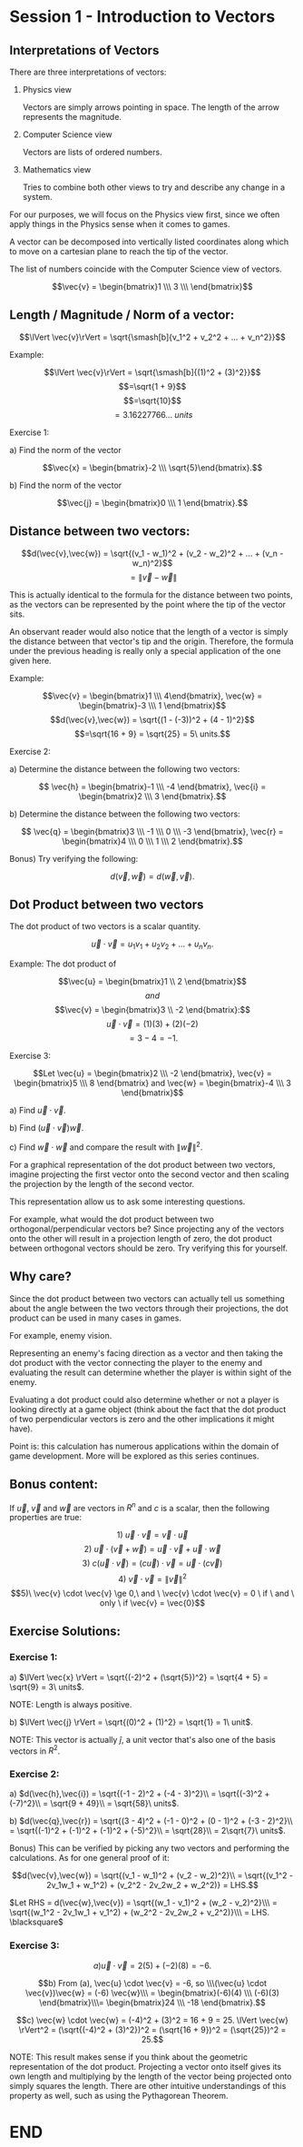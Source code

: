# Session 1 - Introduction to Vectors

## Interpretations of Vectors
There are three interpretations of vectors:
1) Physics view

    Vectors are simply arrows pointing in space. The length of the arrow represents the magnitude.

2) Computer Science view

    Vectors are lists of ordered numbers.

3) Mathematics view

    Tries to combine both other views to try and describe any change in a system.

For our purposes, we will focus on the Physics view first, since we often apply things in the Physics sense when it comes to games.

A vector can be decomposed into vertically listed coordinates along which to move on a cartesian plane to reach the tip of the vector.

The list of numbers coincide with the Computer Science view of vectors.

$$\vec{v} = \begin{bmatrix}1 \\\ 3 \\\ \end{bmatrix}$$

## Length / Magnitude / Norm of a vector:

$$\lVert \vec{v}\rVert = \sqrt{\smash[b]{v_1^2 + v_2^2 + ... + v_n^2}}$$

Example:

$$\lVert \vec{v}\rVert = \sqrt{\smash[b]{(1)^2 + (3)^2}}$$
$$=\sqrt{1 + 9}$$
$$=\sqrt{10}$$
$$=3.16227766... \ units$$

Exercise 1:

a) Find the norm of the vector 

$$\vec{x} = \begin{bmatrix}-2 \\\ \sqrt{5}\end{bmatrix}.$$

b) Find the norm of the vector 

$$\vec{j} = \begin{bmatrix}0 \\\ 1 \end{bmatrix}.$$

## Distance between two vectors:

$$d(\vec{v},\vec{w}) = \sqrt{(v_1 - w_1)^2 + (v_2 - w_2)^2 + ... + (v_n - w_n)^2}$$
$$=\lVert \vec{v} - \vec{w} \rVert$$

This is actually identical to the formula for the distance between two points, as the vectors can be represented by the point where the tip of the vector sits.

An observant reader would also notice that the length of a vector is simply the distance between that vector's tip and the origin. Therefore, the formula under the previous heading is really only a special application of the one given here.

Example:

$$\vec{v} = \begin{bmatrix}1 \\\ 4\end{bmatrix}, \vec{w} = \begin{bmatrix}-3 \\\ 1 \end{bmatrix}$$
$$d(\vec{v},\vec{w}) = \sqrt{(1 - (-3))^2 + (4 - 1)^2}$$
$$=\sqrt{16 + 9} = \sqrt{25} = 5\ units.$$

Exercise 2:

a) Determine the distance between the following two vectors:

$$ \vec{h} = \begin{bmatrix}-1 \\\ -4 \end{bmatrix}, \vec{i} = \begin{bmatrix}2 \\\ 3 \end{bmatrix}.$$

b) Determine the distance between the following two vectors:

$$ \vec{q} = \begin{bmatrix}3 \\\ -1 \\\ 0 \\\ -3 \end{bmatrix}, \vec{r} = \begin{bmatrix}4 \\\ 0 \\\ 1 \\\ 2 \end{bmatrix}.$$

Bonus) Try verifying the following:

$$d(\vec{v},\vec{w}) = d(\vec{w},\vec{v}).$$

## Dot Product between two vectors
The dot product of two vectors is a scalar quantity.

$$ \vec{u} \cdot \vec{v} = u_1v_1 + u_2v_2 + ... + u_nv_n.$$

Example:
The dot product of 

$$\vec{u} = \begin{bmatrix}1 \\ 2 \end{bmatrix}$$
$$and$$ 
$$\vec{v} = \begin{bmatrix}3 \\ -2 \end{bmatrix}:$$
$$ \vec{u} \cdot \vec{v} = (1)(3) + (2)(-2)$$
$$ = 3 - 4 = -1.$$

Exercise 3:

$$Let \vec{u} = \begin{bmatrix}2 \\\ -2 \end{bmatrix}, \vec{v} = \begin{bmatrix}5 \\\ 8 \end{bmatrix} and \vec{w} = \begin{bmatrix}-4 \\\ 3 \end{bmatrix}$$

a) Find 
$\vec{u} \cdot \vec{v}$.

b) Find 
$(\vec{u} \cdot \vec{v})\vec{w}$.

c) Find 
$\vec{w} \cdot \vec{w}$ and compare the result with $\lVert \vec{w} \rVert^2$.


For a graphical representation of the dot product between two vectors, imagine projecting the first vector onto the second vector and then scaling the projection by the length of the second vector.  

This representation allow us to ask some interesting questions. 

For example, what would the dot product between two orthogonal/perpendicular vectors be? Since projecting any of the vectors onto the other will result in a projection length of zero, the dot product between orthogonal vectors should be zero. Try verifying this for yourself.

## Why care?

Since the dot product between two vectors can actually tell us something about the angle between the two vectors through their projections, the dot product can be used in many cases in games.

For example, enemy vision.

Representing an enemy's facing direction as a vector and then taking the dot product with the vector connecting the player to the enemy and evaluating the result can determine whether the player is within sight of the enemy.

Evaluating a dot product could also determine whether or not a player is looking directly at a game object (think about the fact that the dot product of two perpendicular vectors is zero and the other implications it might have).

Point is: this calculation has numerous applications within the domain of game development. More will be explored as this series continues.

## Bonus content:

If $\vec{u}$, $\vec{v}$ and $\vec{w}$ are vectors in $R^n$ and $c$ is a scalar, then the following properties are true:

$$1)\ \vec{u} \cdot \vec{v} = \vec{v} \cdot \vec{u}$$
$$2)\ \vec{u} \cdot (\vec{v} + \vec{w}) = \vec{u} \cdot \vec{v} + \vec{u} \cdot \vec{w}$$
$$3)\ c(\vec{u} \cdot \vec{v}) = (c\vec{u}) \cdot \vec{v} = \vec{u} \cdot (c\vec{v})$$
$$4)\ \vec{v} \cdot \vec{v} = \lVert \vec{v} \rVert^2$$
$$5)\ \vec{v} \cdot \vec{v} \ge 0,\ and \ \vec{v} \cdot \vec{v} = 0 \ if \ and \ only \ if \vec{v} = \vec{0}$$

## Exercise Solutions:
### Exercise 1:

a) $\lVert \vec{x} \rVert = \sqrt{(-2)^2 + (\sqrt{5})^2} = \sqrt{4 + 5} = \sqrt{9} = 3\ units$. 

NOTE: Length is always positive.

b) $\lVert \vec{j} \rVert = \sqrt{(0)^2 + (1)^2} = \sqrt{1} = 1\ unit$.

NOTE: This vector is actually $\hat{j}$, a unit vector that's also one of the basis vectors in $R^2$.

### Exercise 2:

a) $d(\vec{h},\vec{i}) = \sqrt{(-1 - 2)^2 + (-4 - 3)^2}\\ = \sqrt{(-3)^2 + (-7)^2}\\ = \sqrt{9 + 49}\\ = \sqrt{58}\ units$.

b) $d(\vec{q},\vec{r}) = \sqrt{(3 - 4)^2 + (-1 - 0)^2 + (0 - 1)^2 + (-3 - 2)^2}\\ = \sqrt{(-1)^2 + (-1)^2 + (-1)^2 + (-5)^2}\\ = \sqrt{28}\\ = 2\sqrt{7}\ units$.

Bonus) This can be verified by picking any two vectors and performing the calculations.
As for one general proof of it:

$$d(\vec{v},\vec{w}) = \sqrt{(v_1 - w_1)^2 + (v_2 - w_2)^2}\\ = \sqrt{(v_1^2 - 2v_1w_1 + w_1^2) + (v_2^2 - 2v_2w_2 + w_2^2)} = LHS.$$

$Let RHS = d(\vec{w},\vec{v}) = \sqrt{(w_1 - v_1)^2 + (w_2 - v_2)^2}\\\ = \sqrt{(w_1^2 - 2v_1w_1 + v_1^2) + (w_2^2 - 2v_2w_2 + v_2^2)}\\\ = LHS. \blacksquare$

### Exercise 3:

$$a) \vec{u} \cdot \vec{v} = 2(5) + (-2)(8) = -6.$$

$$b) From (a), \vec{u} \cdot \vec{v} = -6, so \\\(\vec{u} \cdot \vec{v})\vec{w} = (-6) \vec{w}\\\ = \begin{bmatrix}(-6)(4) \\\ (-6)(3) \end{bmatrix}\\\= \begin{bmatrix}24 \\\ -18 \end{bmatrix}.$$

$$c) \vec{w} \cdot \vec{w} = (-4)^2 + (3)^2 = 16 + 9 = 25. \lVert \vec{w} \rVert^2 = (\sqrt{(-4)^2 + (3)^2})^2 = (\sqrt{16 + 9})^2 = (\sqrt{25})^2 = 25.$$

NOTE: This result makes sense if you think about the geometric representation of the dot product. Projecting a vector onto itself gives its own length and multiplying by the length of the vector being projected onto simply squares the length. There are other intuitive understandings of this property as well, such as using the Pythagorean Theorem.

# END
